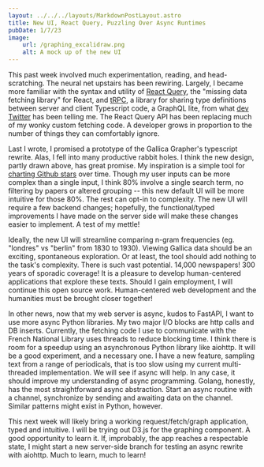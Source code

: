 ```yaml
---
layout: ../../../layouts/MarkdownPostLayout.astro
title: New UI, React Query, Puzzling Over Async Runtimes 
pubDate: 1/7/23
image:
    url: /graphing_excalidraw.png
    alt: A mock up of the new UI
---
```


This past week involved much experimentation, reading, and head-scratching. The neural net upstairs has been rewiring. Largely, I became more familiar with the syntax and utility of [React Query](https://react-query-v3.tanstack.com/), the "missing data fetching library" for React, and [tRPC](https://trpc.io/), a library for sharing type definitions between server and client Typescript code, a GraphQL lite, from what [dev Twitter](https://twitter.com/TkDodo) has been telling me. The React Query API has been replacing much of my wonky custom fetching code. A developer grows in proportion to the number of things they can comfortably ignore.

Last I wrote, I promised a prototype of the Gallica Grapher's typescript rewrite. Alas, I fell into many productive rabbit holes. I think the new design, partly drawn above, has great promise. My inspiration is a simple tool for [charting Github stars](https://star-history.com/) over time. Though my user inputs can be more complex than a single input, I think 80% involve a single search term, no filtering by papers or altered grouping -- this new default UI will be more intuitive for those 80%. The rest can opt-in to complexity. The new UI will require a few backend changes; hopefully, the functional/typed improvements I have made on the server side will make these changes easier to implement. A test of my mettle!

Ideally, the new UI will streamline comparing n-gram frequencies (eg. "londres" vs "berlin" from 1830 to 1930). Viewing Gallica data should be an exciting, spontaneous exploration. Or at least, the tool should add nothing to the task's complexity. There is such vast potential. 14,000 newspapers! 300 years of sporadic coverage! It is a pleasure to develop human-centered applications that explore these texts. Should I gain employment, I will continue this open source work. Human-centered web development and the humanities must be brought closer together!

In other news, now that my web server is async, kudos to FastAPI, I want to use more async Python libraries. My two major I/O blocks are http calls and DB inserts. Currently, the fetching code I use to communicate with the French National Library uses threads to reduce blocking time. I think there is room for a speedup using an asynchronous Python library like aiohttp. It will be a good experiment, and a necessary one. I have a new feature, sampling text from a range of periodicals, that is too slow using my current multi-threaded implementation. We will see if async will help. In any case, it should improve my understanding of async programming. Golang, honestly, has the most straightforward async abstraction. Start an async routine with a channel, synchronize by sending and awaiting data on the channel. Similar patterns might exist in Python, however. 

This next week will likely bring a working request/fetch/graph application, typed and intuitive. I will be trying out D3.js for the graphing component. A good opportunity to learn it. If, improbably, the app reaches a respectable state, I might start a new server-side branch for testing an async rewrite with aiohttp. Much to learn, much to learn! 

